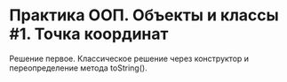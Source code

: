 # Практика ООП. Объекты и классы #1. Точка координат
Решение первое. Классическое решение через конструктор и переопределение метода toString().